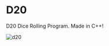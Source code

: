 # D20
D20 Dice Rolling Program. Made in C++!

![d20](https://user-images.githubusercontent.com/10094886/182449729-dd9abb1d-9abf-4ea5-82eb-4eb5d3357196.png)
